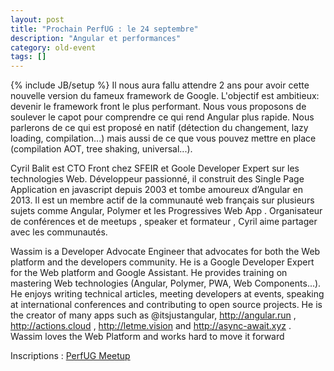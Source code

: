 ```yaml
---
layout: post
title: "Prochain PerfUG : le 24 septembre"
description: "Angular et performances"
category: old-event
tags: []
---
```

{% include JB/setup %}
Il nous aura fallu attendre 2 ans pour avoir cette nouvelle version du fameux framework de Google. L'objectif est ambitieux: devenir le framework front le plus performant.
Nous vous proposons de soulever le capot pour comprendre ce qui rend Angular plus rapide. Nous parlerons de ce qui est proposé en natif (détection du changement, lazy loading, compilation...) mais aussi de ce que vous pouvez mettre en place (compilation AOT, tree shaking, universal...).

<!-- more -->
Cyril Balit est CTO Front chez SFEIR et Goole Developer Expert sur les technologies Web. Développeur passionné, il construit des Single Page Application en javascript depuis 2003 et tombe amoureux d’Angular en 2013. Il est un membre actif de la communauté web français sur plusieurs sujets comme Angular, Polymer et les Progressives Web App . Organisateur de conférences et de meetups , speaker et formateur , Cyril aime partager avec les communautés.

Wassim is a Developer Advocate Engineer that advocates for both the Web platform and the developers community. He is a Google Developer Expert for the Web platform and Google Assistant. He provides training on mastering Web technologies (Angular, Polymer, PWA, Web Components...). He enjoys writing technical articles, meeting developers at events, speaking at international conferences and contributing to open source projects.
He is the creator of many apps such as @itsjustangular, http://angular.run , http://actions.cloud , http://letme.vision and http://async-await.xyz . Wassim loves the Web Platform and works hard to move it forward

Inscriptions : [PerfUG Meetup](https://www.meetup.com/fr-FR/PerfUG/events/244682801/)
